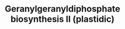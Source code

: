---
annotations:
- id: CL:0000610
  type: Cell Type Ontology
  value: obsolete plant cell
- id: PW:0000251
  parent: classic metabolic pathway
  type: Pathway Ontology
  value: diterpenoid biosynthetic pathway
authors:
- Pjaiswal
- MaintBot
description: In plants the geranyl-geranyl diphosphate (GGPP) as a precursor molecule
  that feeds in the biosynthesis of essential compounds such as chlorophylls, carotenoids,
  plastoquinones, growth hormone gibberellin and other secondary metabolites. Occurs
  in plastids.
last-edited: 2019-09-17
organisms:
- Oryza sativa
redirect_from:
- /index.php/Pathway:WP2211
- /instance/WP2211
revision: null
schema-jsonld:
- '@context': https://schema.org/
  '@id': https://wikipathways.github.io/pathways/WP2211.html
  '@type': Dataset
  creator:
    '@type': Organization
    name: WikiPathways
  description: In plants the geranyl-geranyl diphosphate (GGPP) as a precursor molecule
    that feeds in the biosynthesis of essential compounds such as chlorophylls, carotenoids,
    plastoquinones, growth hormone gibberellin and other secondary metabolites. Occurs
    in plastids.
  keywords:
  - Delta3-isopentenyl-PP
  - Dimethylallyl-PP
  - Diphosphate
  - EC:2.5.1.1 (Geranyl-diphosphate synthase)
  - EC:2.5.1.10 (Farnesyl pyrophosphate synthetase)
  - EC:2.5.1.29 (Geranylgeranyl pyrophosphate synthase)
  - Geranyl-PP
  - Geranylgeranyl diphosphate
  - LOC_OS01G14630
  - LOC_Os01g50050
  - LOC_Os01g50760 (FPPS)
  - LOC_Os01g53600
  - LOC_Os02g44780
  - LOC_Os04g56210
  - LOC_Os04g56230
  - LOC_Os05g50550
  - LOC_Os06g46450
  - LOC_Os07g39270
  - LOC_Os08g09370
  - LOC_Os09g33930
  - LOC_Os12g17320
  - Methylerythritol phosphate pathway
  - trans, trans-farnesyl diphosphate
  license: CC0
  name: Geranylgeranyldiphosphate biosynthesis II (plastidic)
seo: CreativeWork
title: Geranylgeranyldiphosphate biosynthesis II (plastidic)
wpid: WP2211
---